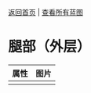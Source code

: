 [返回首页](index.md)   |  [查看所有蓝图](blueprint.md)
# 腿部（外层）  
>   
  
  属性  |   图片   
 ----  |  ----:   
   |  ![]()   
  
